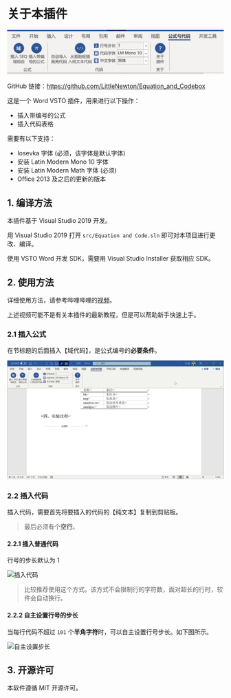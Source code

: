 # 关于本插件

![软件效果](img/效果图.jpg)

GitHub 链接：https://github.com/LittleNewton/Equation_and_Codebox

这是一个 Word VSTO 插件，用来进行以下操作：

- 插入带编号的公式
- 插入代码表格

需要有以下支持：

- Iosevka 字体 (必须，该字体是默认字体)
- 安装 Latin Modern Mono 10 字体
- 安装 Latin Modern Math 字体 (必须)
- Office 2013 及之后的更新的版本

## 1. 编译方法

本插件基于 Visual Studio 2019 开发。

用 Visual Studio 2019 打开 `src/Equation and Code.sln` 即可对本项目进行更改、编译。

使用 VSTO Word 开发 SDK，需要用 Visual Studio Installer 获取相应 SDK。

## 2. 使用方法

详细使用方法，请参考哔哩哔哩的[视频](https://www.bilibili.com/video/BV1f5411p7pN/)。

上述视频可能不是有关本插件的最新教程，但是可以帮助新手快速上手。

### 2.1 插入公式

在节标题的后面插入【域代码】，是公式编号的**必要条件**。

![插入公式](img/Demo_Insert_Equations.gif)

### 2.2 插入代码

插入代码，需要首先将要插入的代码的【纯文本】复制到剪贴板。

> 最后必须有个**空行**。

#### 2.2.1 插入普通代码

行号的步长默认为 1

![插入代码](img/Demo_Insert_Codes.gif)

> 比较推荐使用这个方式。该方式不会限制行的字符数，面对超长的行时，软件会自动换行。

#### 2.2.2 自主设置行号的步长

当每行代码不超过 `101` 个**半角字符**时，可以自主设置行号步长。如下图所示。

![自主设置步长](img/Demo_Set_LineNum_Step.gif)

## 3. 开源许可

本软件遵循 MIT 开源许可。
